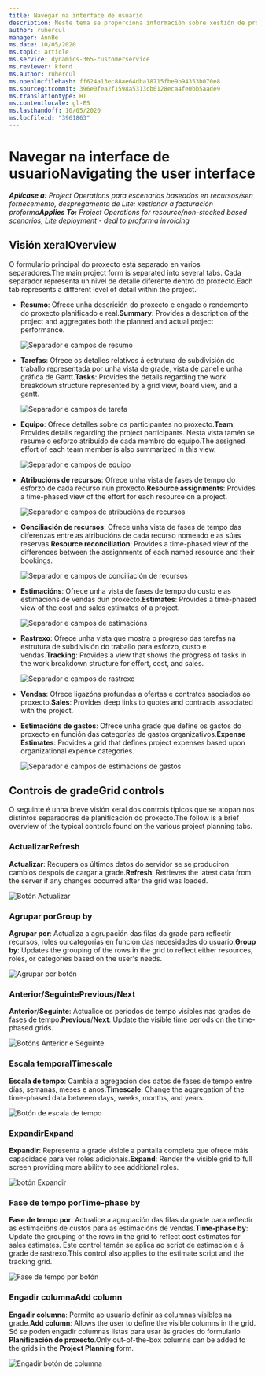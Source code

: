```yaml
---
title: Navegar na interface de usuario
description: Neste tema se proporciona información sobre xestión de proxectos en Dynamics 365 Project Operations.
author: ruhercul
manager: AnnBe
ms.date: 10/05/2020
ms.topic: article
ms.service: dynamics-365-customerservice
ms.reviewer: kfend
ms.author: ruhercul
ms.openlocfilehash: ff624a13ec88ae64dba18715fbe9b94353b070e8
ms.sourcegitcommit: 396e0fea2f1598a5313cb0128eca4fe0bb5aade9
ms.translationtype: HT
ms.contentlocale: gl-ES
ms.lasthandoff: 10/05/2020
ms.locfileid: "3961863"
---
```

# <a name="navigating-the-user-interface"></a><span data-ttu-id="64440-103">Navegar na interface de usuario</span><span class="sxs-lookup"><span data-stu-id="64440-103">Navigating the user interface</span></span>

<span data-ttu-id="64440-104">_**Aplícase a:** Project Operations para escenarios baseados en recursos/sen fornecemento, despregamento de Lite: xestionar a facturación proforma_</span><span class="sxs-lookup"><span data-stu-id="64440-104">_**Applies To:** Project Operations for resource/non-stocked based scenarios, Lite deployment - deal to proforma invoicing_</span></span>

## <a name="overview"></a><span data-ttu-id="64440-105">Visión xeral</span><span class="sxs-lookup"><span data-stu-id="64440-105">Overview</span></span>

<span data-ttu-id="64440-106">O formulario principal do proxecto está separado en varios separadores.</span><span class="sxs-lookup"><span data-stu-id="64440-106">The main project form is separated into several tabs.</span></span> <span data-ttu-id="64440-107">Cada separador representa un nivel de detalle diferente dentro do proxecto.</span><span class="sxs-lookup"><span data-stu-id="64440-107">Each tab represents a different level of detail within the project.</span></span>

- <span data-ttu-id="64440-108">**Resumo**: Ofrece unha descrición do proxecto e engade o rendemento do proxecto planificado e real.</span><span class="sxs-lookup"><span data-stu-id="64440-108">**Summary**: Provides a description of the project and aggregates both the planned and actual project performance.</span></span>

    ![Separador e campos de resumo](media/navigation7.png)

- <span data-ttu-id="64440-110">**Tarefas**: Ofrece os detalles relativos á estrutura de subdivisión do traballo representada por unha vista de grade, vista de panel e unha gráfica de Gantt.</span><span class="sxs-lookup"><span data-stu-id="64440-110">**Tasks**: Provides the details regarding the work breakdown structure represented by a grid view, board view, and a gantt.</span></span>

    ![Separador e campos de tarefa](media/navigation8.png)

- <span data-ttu-id="64440-112">**Equipo**: Ofrece detalles sobre os participantes no proxecto.</span><span class="sxs-lookup"><span data-stu-id="64440-112">**Team**: Provides details regarding the project participants.</span></span> <span data-ttu-id="64440-113">Nesta vista tamén se resume o esforzo atribuído de cada membro do equipo.</span><span class="sxs-lookup"><span data-stu-id="64440-113">The assigned effort of each team member is also summarized in this view.</span></span>

    ![Separador e campos de equipo](media/navigation9.png)

- <span data-ttu-id="64440-115">**Atribucións de recursos**: Ofrece unha vista de fases de tempo do esforzo de cada recurso nun proxecto.</span><span class="sxs-lookup"><span data-stu-id="64440-115">**Resource assignments**: Provides a time-phased view of the effort for each resource on a project.</span></span>

    ![Separador e campos de atribucións de recursos](media/navigation10.png)

- <span data-ttu-id="64440-117">**Conciliación de recursos**: Ofrece unha vista de fases de tempo das diferenzas entre as atribucións de cada recurso nomeado e as súas reservas.</span><span class="sxs-lookup"><span data-stu-id="64440-117">**Resource reconciliation**: Provides a time-phased view of the differences between the assignments of each named resource and their bookings.</span></span>

    ![Separador e campos de conciliación de recursos](media/navigation11.png)

- <span data-ttu-id="64440-119">**Estimacións**: Ofrece unha vista de fases de tempo do custo e as estimacións de vendas dun proxecto.</span><span class="sxs-lookup"><span data-stu-id="64440-119">**Estimates**: Provides a time-phased view of the cost and sales estimates of a project.</span></span>

    ![Separador e campos de estimacións](media/navigation12.png)

- <span data-ttu-id="64440-121">**Rastrexo**: Ofrece unha vista que mostra o progreso das tarefas na estrutura de subdivisión do traballo para esforzo, custo e vendas.</span><span class="sxs-lookup"><span data-stu-id="64440-121">**Tracking**: Provides a view that shows the progress of tasks in the work breakdown structure for effort, cost, and sales.</span></span>

    ![Separador e campos de rastrexo](media/navigation13.png)

- <span data-ttu-id="64440-123">**Vendas**: Ofrece ligazóns profundas a ofertas e contratos asociados ao proxecto.</span><span class="sxs-lookup"><span data-stu-id="64440-123">**Sales**: Provides deep links to quotes and contracts associated with the project.</span></span>

- <span data-ttu-id="64440-124">**Estimacións de gastos**: Ofrece unha grade que define os gastos do proxecto en función das categorías de gastos organizativos.</span><span class="sxs-lookup"><span data-stu-id="64440-124">**Expense Estimates**: Provides a grid that defines project expenses based upon organizational expense categories.</span></span>

    ![Separador e campos de estimacións de gastos](media/navigation14.png)

## <a name="grid-controls"></a><span data-ttu-id="64440-126">Controis de grade</span><span class="sxs-lookup"><span data-stu-id="64440-126">Grid controls</span></span>

<span data-ttu-id="64440-127">O seguinte é unha breve visión xeral dos controis típicos que se atopan nos distintos separadores de planificación do proxecto.</span><span class="sxs-lookup"><span data-stu-id="64440-127">The follow is a brief overview of the typical controls found on the various project planning tabs.</span></span>

### <a name="refresh"></a><span data-ttu-id="64440-128">Actualizar</span><span class="sxs-lookup"><span data-stu-id="64440-128">Refresh</span></span>

<span data-ttu-id="64440-129">**Actualizar**: Recupera os últimos datos do servidor se se produciron cambios despois de cargar a grade.</span><span class="sxs-lookup"><span data-stu-id="64440-129">**Refresh**: Retrieves the latest data from the server if any changes occurred after the grid was loaded.</span></span>

![Botón Actualizar](media/navigation7.png)

### <a name="group-by"></a><span data-ttu-id="64440-131">Agrupar por</span><span class="sxs-lookup"><span data-stu-id="64440-131">Group by</span></span>

<span data-ttu-id="64440-132">**Agrupar por**: Actualiza a agrupación das filas da grade para reflectir recursos, roles ou categorías en función das necesidades do usuario.</span><span class="sxs-lookup"><span data-stu-id="64440-132">**Group by**: Updates the grouping of the rows in the grid to reflect either resources, roles, or categories based on the user's needs.</span></span>

![Agrupar por botón](media/navigation6.png)

### <a name="previousnext"></a><span data-ttu-id="64440-134">Anterior/Seguinte</span><span class="sxs-lookup"><span data-stu-id="64440-134">Previous/Next</span></span>

<span data-ttu-id="64440-135">**Anterior**/**Seguinte**: Actualice os períodos de tempo visibles nas grades de fases de tempo.</span><span class="sxs-lookup"><span data-stu-id="64440-135">**Previous**/**Next**: Update the visible time periods on the time-phased grids.</span></span>

![Botóns Anterior e Seguinte](media/navigation2.png)

### <a name="timescale"></a><span data-ttu-id="64440-137">Escala temporal</span><span class="sxs-lookup"><span data-stu-id="64440-137">Timescale</span></span>

<span data-ttu-id="64440-138">**Escala de tempo**: Cambia a agregación dos datos de fases de tempo entre días, semanas, meses e anos.</span><span class="sxs-lookup"><span data-stu-id="64440-138">**Timescale**: Change the aggregation of the time-phased data between days, weeks, months, and years.</span></span>

![Botón de escala de tempo](media/navigation3.png)

### <a name="expand"></a><span data-ttu-id="64440-140">Expandir</span><span class="sxs-lookup"><span data-stu-id="64440-140">Expand</span></span>

<span data-ttu-id="64440-141">**Expandir**: Representa a grade visible a pantalla completa que ofrece máis capacidade para ver roles adicionais.</span><span class="sxs-lookup"><span data-stu-id="64440-141">**Expand**: Render the visible grid to full screen providing more ability to see additional roles.</span></span>

![botón Expandir](media/navigation4.png)

### <a name="time-phase-by"></a><span data-ttu-id="64440-143">Fase de tempo por</span><span class="sxs-lookup"><span data-stu-id="64440-143">Time-phase by</span></span>

<span data-ttu-id="64440-144">**Fase de tempo por**: Actualice a agrupación das filas da grade para reflectir as estimacións de custos para as estimacións de vendas.</span><span class="sxs-lookup"><span data-stu-id="64440-144">**Time-phase by**: Update the grouping of the rows in the grid to reflect cost estimates for sales estimates.</span></span> <span data-ttu-id="64440-145">Este control tamén se aplica ao script de estimación e á grade de rastrexo.</span><span class="sxs-lookup"><span data-stu-id="64440-145">This control also applies to the estimate script and the tracking grid.</span></span>

![Fase de tempo por botón](media/navigation0.png)

### <a name="add-column"></a><span data-ttu-id="64440-147">Engadir columna</span><span class="sxs-lookup"><span data-stu-id="64440-147">Add column</span></span>

<span data-ttu-id="64440-148">**Engadir columna**: Permite ao usuario definir as columnas visibles na grade.</span><span class="sxs-lookup"><span data-stu-id="64440-148">**Add column**: Allows the user to define the visible columns in the grid.</span></span> <span data-ttu-id="64440-149">Só se poden engadir columnas listas para usar ás grades do formulario **Planificación do proxecto**.</span><span class="sxs-lookup"><span data-stu-id="64440-149">Only out-of-the-box columns can be added to the grids in the **Project Planning** form.</span></span>

![Engadir botón de columna](media/navigation5.png)
